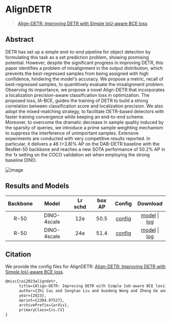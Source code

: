 # AlignDETR

> [Align-DETR: Improving DETR with Simple IoU-aware BCE loss](https://arxiv.org/abs/2304.07527)

<!-- [ALGORITHM] -->

## Abstract

DETR has set up a simple end-to-end pipeline for object detection by formulating this task as a set prediction problem, showing promising potential. However, despite the significant progress in improving DETR, this paper identifies a problem of misalignment in the output distribution, which prevents the best-regressed samples from being assigned with high confidence, hindering the model's accuracy. We propose a metric, recall of best-regressed samples, to quantitively evaluate the misalignment problem. Observing its importance, we propose a novel Align-DETR that incorporates a localization precision-aware classification loss in optimization. The proposed loss, IA-BCE, guides the training of DETR to build a strong correlation between classification score and localization precision. We also adopt the mixed-matching strategy, to facilitate DETR-based detectors with faster training convergence while keeping an end-to-end scheme. Moreover, to overcome the dramatic decrease in sample quality induced by the sparsity of queries, we introduce a prime sample weighting mechanism to suppress the interference of unimportant samples. Extensive experiments are conducted with very competitive results reported. In particular, it delivers a 46 (+3.8)% AP on the DAB-DETR baseline with the ResNet-50 backbone and reaches a new SOTA performance of 50.2% AP in the 1x setting on the COCO validation set when employing the strong baseline DINO.

![image](https://github.com/open-mmlab/mmdetection/assets/33146359/5a4fa664-b4c6-487d-b6d8-22be9d59a2bc)

## Results and Models

| Backbone |    Model    | Lr schd | box AP |                       Config                       |                                                                                                                                                                    Download                                                                                                                                                                    |
| :------: | :---------: | :-----: | :----: | :------------------------------------------------: | :--------------------------------------------------------------------------------------------------------------------------------------------------------------------------------------------------------------------------------------------------------------------------------------------------------------------------------------------: |
|   R-50   | DINO-4scale |   12e   |  50.5  | [config](./align_detr-4scale_r50_8xb2-12e_coco.py) | [model](https://download.openmmlab.com/mmdetection/v3.0/align_detr/align_detr-4scale_r50_8xb2-12e_coco/align_detr-4scale_r50_8xb2-12e_coco_20230914_095734-61f921af.pth) \| [log](https://download.openmmlab.com/mmdetection/v3.0/align_detr/align_detr-4scale_r50_8xb2-12e_coco/align_detr-4scale_r50_8xb2-12e_coco_20230914_095734.log.json) |
|   R-50   | DINO-4scale |   24e   |  51.4  | [config](./align_detr-4scale_r50_8xb2-24e_coco.py) | [model](https://download.openmmlab.com/mmdetection/v3.0/align_detr/align_detr-4scale_r50_8xb2-24e_coco/align_detr-4scale_r50_8xb2-24e_coco_20230919_152414-f4b6cf76.pth) \| [log](https://download.openmmlab.com/mmdetection/v3.0/align_detr/align_detr-4scale_r50_8xb2-24e_coco/align_detr-4scale_r50_8xb2-24e_coco_20230919_152414.log.json) |

## Citation

We provide the config files for AlignDETR: [Align-DETR: Improving DETR with Simple IoU-aware BCE loss](https://arxiv.org/abs/2304.07527).

```latex
@misc{cai2023aligndetr,
      title={Align-DETR: Improving DETR with Simple IoU-aware BCE loss},
      author={Zhi Cai and Songtao Liu and Guodong Wang and Zheng Ge and Xiangyu Zhang and Di Huang},
      year={2023},
      eprint={2304.07527},
      archivePrefix={arXiv},
      primaryClass={cs.CV}
}
```

